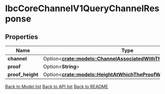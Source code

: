 # IbcCoreChannelV1QueryChannelResponse

## Properties

Name | Type | Description | Notes
------------ | ------------- | ------------- | -------------
**channel** | Option<[**crate::models::ChannelAssociatedWithTheRequestIdentifiers**](channel_associated_with_the_request_identifiers.md)> |  | [optional]
**proof** | Option<**String**> |  | [optional]
**proof_height** | Option<[**crate::models::HeightAtWhichTheProofWasRetrieved**](height_at_which_the_proof_was_retrieved.md)> |  | [optional]

[Back to Model list](../README.md#documentation-for-models) [Back to API list](../README.md#documentation-for-api-endpoints) [Back to README](../README.md)


